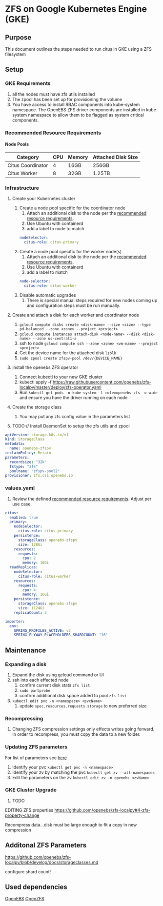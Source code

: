 # ZFS on Google Kubernetes Engine (GKE)

## Purpose

This document outlines the steps needed to run citus in GKE using a ZFS filesystem

## Setup

### GKE Requirements

1. all the nodes must have zfs utils installed
2. The zpool has been set up for provisioning the volume
3. You have access to install RBAC components into kube-system namespace. The OpenEBS ZFS driver components are
   installed in kube-system namespace to allow them to be flagged as system critical components.

### Recommended Resource Requirements

#### Node Pools

| Category          | CPU | Memory | Attached Disk Size |
|-------------------|-----|--------|--------------------|
| Citus Coordinator | 4   | 16GB   | 256GB              |
| Citus Worker      | 8   | 32GB   | 1.25TB             |

### Infrastructure

1. Create your Kubernetes cluster
   <br>
    1. Create a node pool specific for the coordinator node
        1. Attach an additional disk to the node per
           the [recommended resource requirements](#Recommended-Resource-Requirements).
        2. Use Ubuntu with containerd
        3. add a label to node to match
       ```yaml
       nodeSelector:
         citus-role: citus-primary
       ```
    2. Create a node pool specific for the worker node(s)
        1. Attach an additional disk to the node per
           the [recommended resource requirements](#Recommended-Resource-Requirements).
        2. Use Ubuntu with containerd
        3. add a label to match
         ```yaml
         node-selector:
           citus-role: citus-worker
         ```
    3. Disable automatic upgrades
        1. There is special manual steps required for new nodes coming up and configuration steps must be run manually.

2. Create and attach a disk for each worker and coordinator node
    1. `gcloud compute disks create <disk-name> --size <size> --type pd-balanced --zone <zone> --project <project>`
    2. `gcloud compute instances attach-disk <node-name> --disk <disk-name> --zone us-central1-a`
    3. ssh to node `gcloud compute ssh --zone <zone> <vm-name> --project <project>`
    4. Get the device name for the attached disk `lsblk`
    5. `sudo zpool create zfspv-pool /dev/{DEVICE_NAME}`
3. Install the openebs ZFS operator
    1. Connect kubectl to your new GKE cluster
    2. kubectl apply -f https://raw.githubusercontent.com/openebs/zfs-localpv/master/deploy/zfs-operator.yaml
    3. Run `kubectl get pods -n kube-system -l role=openebs-zfs -o wide` and ensure you have the driver running on each
       node
4. Create the storage class
   1. You may put any zfs config value in the parameters list
5. TODO:// Install DaemonSet to setup the zfs utils and zpool

```yaml
apiVersion: storage.k8s.io/v1
kind: StorageClass
metadata:
  name: openebs-zfspv
reclaimPolicy: Retain
parameters:
  recordsize: "32k"
  fstype: "zfs"
  poolname: "zfspv-pool2"
provisioner: zfs.csi.openebs.io
```

### values.yaml

1. Review the defined [recommended resource requirements](#Recommended-Resource-Requirements). Adjust per use case.

```yaml
citus:
  enabled: true
  primary:
    nodeSelector:
      citus-role: citus-primary
    persistence:
      storageClass: openebs-zfspv
      size: 128Gi
    resources:
      requests:
        cpu: 2
        memory: 16Gi
  readReplicas:
    nodeSelector:
      citus-role: citus-worker
    resources:
      requests:
        cpu: 4
        memory: 16Gi
    persistence:
      storageClass: openebs-zfspv
      size: 1124Gi
    replicaCount: 3

importer:
  env:
    SPRING_PROFILES_ACTIVE: v2
    SPRING_FLYWAY_PLACEHOLDERS_SHARDCOUNT: "16"
```

## Maintenance

### Expanding a disk

1. Expand the disk using gcloud command or UI
2. ssh into each effected node
   1. confirm current disk stats `zfs list`
   2. `sudo partprobe`
   3. confirm additional disk space added to pool `zfs list`
3. `kubectl edit pvc -n <namespace> <pvcName>`
   1. update `spec.resources.requests.storage` to new preferred size

### Recompressing

1. Changing ZFS compression settings only effects writes going forward.
   In order to recompress, you must copy the data to a new folder.

### Updating ZFS parameters
For list of parameters see [here](https://github.com/openebs/zfs-localpv/blob/develop/docs/storageclasses.md)
1. Identify your pvc `kubectl get pvc -n <namespace>`
2. Identify your zv by matching the pvc `kubectl get zv --all-namespaces`
3. Edit the parameters on the zv `kubectl edit zv -n openebs <zvName>`
### GKE Cluster Upgrade

1. TODO

EDITING ZFS properties
https://github.com/openebs/zfs-localpv#4-zfs-property-change

Recompress data...disk must be large enough to fit a copy in new compression

## Additonal ZFS Parameters

https://github.com/openebs/zfs-localpv/blob/develop/docs/storageclasses.md

configure shard count!

## Used dependencies

[OpenEBS](https://github.com/openebs/zfs-localpv)
[OpenZFS](https://openzfs.github.io/openzfs-docs/man/7/zfsprops.7.html)
